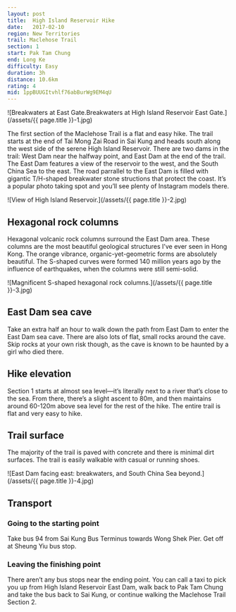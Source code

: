 ```yaml
---
layout: post
title:  High Island Reservoir Hike
date:   2017-02-10
region: New Territories
trail: Maclehose Trail
section: 1
start: Pak Tam Chung
end: Long Ke
difficulty: Easy
duration: 3h
distance: 10.6km
rating: 4
mid: 1ppBUUGItvhlf76abBurWg9EM4qU
---
```

![Breakwaters at East Gate.Breakwaters at High Island Reservoir East Gate.](/assets/{{ page.title }}-1.jpg)

The first section of the Maclehose Trail is a flat and easy hike. The trail starts at the end of Tai Mong Zai Road in Sai Kung and heads south along the west side of the serene High Island Reservoir. There are two dams in the trail: West Dam near the halfway point, and East Dam at the end of the trail. The East Dam features a view of the reservoir to the west, and the South China Sea to the east. The road parrallel to the East Dam is filled with gigantic T/H-shaped breakwater stone structions that protect the coast. It’s a popular photo taking spot and you’ll see plenty of Instagram models there.

![View of High Island Reservoir.](/assets/{{ page.title }}-2.jpg)

## Hexagonal rock columns

Hexagonal volcanic rock columns surround the East Dam area. These columns are the most beautiful geological structures I’ve ever seen in Hong Kong. The orange vibrance, organic-yet-geometric forms are absolutely beautiful. The S-shaped curves were formed 140 million years ago by the influence of earthquakes, when the columns were still semi-solid.

![Magnificent S-shaped hexagonal rock columns.](/assets/{{ page.title }}-3.jpg)

## East Dam sea cave

Take an extra half an hour to walk down the path from East Dam to enter the East Dam sea cave. There are also lots of flat, small rocks around the cave. Skip rocks at your own risk though, as the cave is known to be haunted by a girl who died there.

## Hike elevation

Section 1 starts at almost sea level—it’s literally next to a river that’s close to the sea. From there, there’s a slight ascent to 80m, and then maintains around 60-120m above sea level for the rest of the hike. The entire trail is flat and very easy to hike. 

## Trail surface

The majority of the trail is paved with concrete and there is minimal dirt surfaces. The trail is easily walkable with casual or running shoes.

![East Dam facing east: breakwaters, and South China Sea beyond.](/assets/{{ page.title }}-4.jpg)

## Transport

### Going to the starting point

Take bus 94 from Sai Kung Bus Terminus towards Wong Shek Pier. Get off at Sheung Yiu bus stop.

### Leaving the finishing point

There aren’t any bus stops near the ending point. You can call a taxi to pick you up from High Island Reservoir East Dam, walk back to Pak Tam Chung and take the bus back to Sai Kung, or continue walking the Maclehose Trail Section 2.

